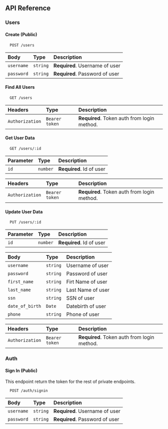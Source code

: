 ## API Reference

### Users

#### Create (Public)

```http
  POST /users
```

| Body       | Type     | Description                    |
| :--------- | :------- | :----------------------------- |
| `username` | `string` | **Required**. Username of user |
| `password` | `string` | **Required**. Password of user |

#### Find All Users

```http
  GET /users
```

| Headers         | Type           | Description                                 |
| :-------------- | :------------- | :------------------------------------------ |
| `Authorization` | `Bearer token` | **Required**. Token auth from login method. |

#### Get User Data

```http
  GET /users/:id
```

| Parameter | Type     | Description              |
| :-------- | :------- | :----------------------- |
| `id`      | `number` | **Required**. Id of user |

| Headers         | Type           | Description                                 |
| :-------------- | :------------- | :------------------------------------------ |
| `Authorization` | `Bearer token` | **Required**. Token auth from login method. |

#### Update User Data

```http
  PUT /users/:id
```

| Parameter | Type     | Description              |
| :-------- | :------- | :----------------------- |
| `id`      | `number` | **Required**. Id of user |

| Body            | Type     | Description       |
| :-------------- | :------- | :---------------- |
| `username`      | `string` | Username of user  |
| `password`      | `string` | Password of user  |
| `first_name`    | `string` | Firt Name of user |
| `last_name`     | `string` | Last Name of user |
| `ssn`           | `string` | SSN of user       |
| `date_of_birth` | `Date`   | Datebirth of user |
| `phone`         | `string` | Phone of user     |

| Headers         | Type           | Description                                 |
| :-------------- | :------------- | :------------------------------------------ |
| `Authorization` | `Bearer token` | **Required**. Token auth from login method. |

### Auth

#### Sign In (Public)

This endpoint return the token for the rest of private endpoints.

```http
  POST /auth/signin
```

| Body       | Type     | Description                    |
| :--------- | :------- | :----------------------------- |
| `username` | `string` | **Required**. Username of user |
| `password` | `string` | **Required**. Password of user |
